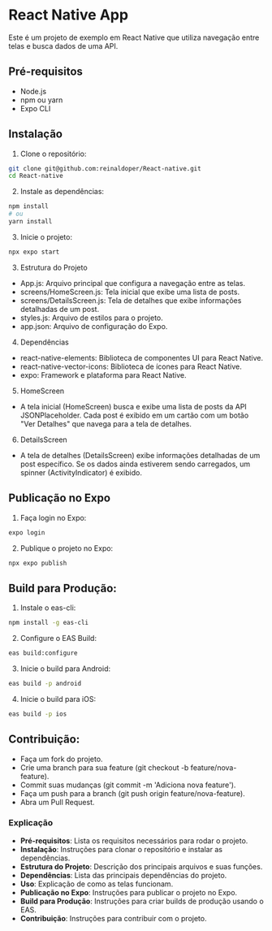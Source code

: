 # React Native App

Este é um projeto de exemplo em React Native que utiliza navegação entre telas e busca dados de uma API.

## Pré-requisitos

- Node.js
- npm ou yarn
- Expo CLI

## Instalação

1. Clone o repositório:

```bash
git clone git@github.com:reinaldoper/React-native.git
cd React-native
```

2. Instale as dependências:

  ```bash
  npm install
  # ou
  yarn install
  ```

3. Inicie o projeto:

  ```bash
  npx expo start
  ```

3. Estrutura do Projeto

- App.js: Arquivo principal que configura a navegação entre as telas.
- screens/HomeScreen.js: Tela inicial que exibe uma lista de posts.
- screens/DetailsScreen.js: Tela de detalhes que exibe informações detalhadas de um post.
- styles.js: Arquivo de estilos para o projeto.
- app.json: Arquivo de configuração do Expo.

4. Dependências

- react-native-elements: Biblioteca de componentes UI para React Native.
- react-native-vector-icons: Biblioteca de ícones para React Native.
- expo: Framework e plataforma para React Native.

5. HomeScreen

- A tela inicial (HomeScreen) busca e exibe uma lista de posts da API JSONPlaceholder. Cada post é exibido em um cartão com um botão "Ver Detalhes" que navega para a tela de detalhes.

6. DetailsScreen

- A tela de detalhes (DetailsScreen) exibe informações detalhadas de um post específico. Se os dados ainda estiverem sendo carregados, um spinner (ActivityIndicator) é exibido.


## Publicação no Expo

1. Faça login no Expo:

  ```bash
  expo login
  ```

2. Publique o projeto no Expo:

  ```bash
  npx expo publish
  ```

## Build para Produção:

1. Instale o eas-cli:

  ```bash
  npm install -g eas-cli
  ```

2. Configure o EAS Build:

  ```bash
  eas build:configure
  ```

3. Inicie o build para Android:

  ```bash
  eas build -p android
  ```

4. Inicie o build para iOS:

  ```bash
  eas build -p ios
  ```

## Contribuição:

- Faça um fork do projeto.
- Crie uma branch para sua feature (git checkout -b feature/nova-feature).
- Commit suas mudanças (git commit -m 'Adiciona nova feature').
- Faça um push para a branch (git push origin feature/nova-feature).
- Abra um Pull Request.



### Explicação

- **Pré-requisitos**: Lista os requisitos necessários para rodar o projeto.
- **Instalação**: Instruções para clonar o repositório e instalar as dependências.
- **Estrutura do Projeto**: Descrição dos principais arquivos e suas funções.
- **Dependências**: Lista das principais dependências do projeto.
- **Uso**: Explicação de como as telas funcionam.
- **Publicação no Expo**: Instruções para publicar o projeto no Expo.
- **Build para Produção**: Instruções para criar builds de produção usando o EAS.
- **Contribuição**: Instruções para contribuir com o projeto.

